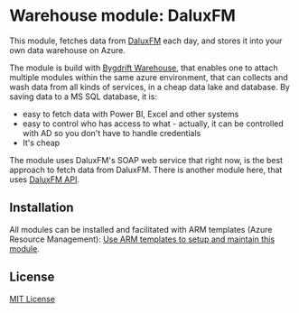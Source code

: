 # Warehouse module: DaluxFM

This module, fetches data from [DaluxFM](https://www.dalux.com/da/fm-overview/) each day, and stores it into your own data warehouse on Azure.

The module is build with [Bygdrift Warehouse](https://github.com/Bygdrift/Warehouse), that enables one to attach multiple modules within the same azure environment, that can collects and wash data from all kinds of services, in a cheap data lake and database.
By saving data to a MS SQL database, it is:
- easy to fetch data with Power BI, Excel and other systems
- easy to control who has access to what - actually, it can be controlled with AD so you don't have to handle credentials
- It's cheap

The module uses DaluxFM's SOAP web service that right now, is the best approach to fetch data from DaluxFM. There is another module here, that uses [DaluxFM API](https://github.com/Bygdrift/Warehouse.Modules.DaluxFMApi).

## Installation

All modules can be installed and facilitated with ARM templates (Azure Resource Management): [Use ARM templates to setup and maintain this module](https://github.com/hillerod/Warehouse.Modules.DaluxFM/tree/master/Deploy).

## License

[MIT License](https://github.com/Bygdrift/Warehouse.Modules.Example/blob/master/License.md)